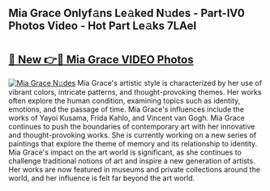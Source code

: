 ## Mia Grace Onlyf𝚊ns Le𝚊ked N𝚞des - Part-lV0 Photos Video - Hot Part Le𝚊ks 7LAeI

# <h2><a href="http://ab76690.deff.icu/?id=Mia+Grace">🔗 New 👉🔴 Mia Grace VIDEO Photos</a></h2>

[![Mia Grace N𝚞des](https://i.imgur.com/rIISA9y.gif)](http://ab76690.deff.icu/?id=Mia+Grace)
Mia Grace's artistic style is characterized by her use of vibrant colors, intricate patterns, and thought-provoking themes. Her works often explore the human condition, examining topics such as identity, emotions, and the passage of time. Mia Grace's influences include the works of Yayoi Kusama, Frida Kahlo, and Vincent van Gogh. Mia Grace continues to push the boundaries of contemporary art with her innovative and thought-provoking works. She is currently working on a new series of paintings that explore the theme of memory and its relationship to identity. Mia Grace's impact on the art world is significant, as she continues to challenge traditional notions of art and inspire a new generation of artists. Her works are now featured in museums and private collections around the world, and her influence is felt far beyond the art world.
